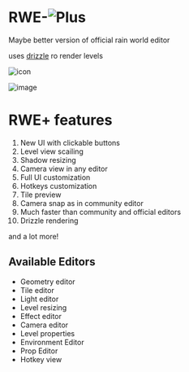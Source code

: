 # RWE-![Plus](https://github.com/timofey260/RWE-Plus/blob/master/files/icon.png)
Maybe better version of official rain world editor

uses [drizzle](https://github.com/PJB3005/Drizzle) ro render levels

![icon](https://github.com/timofey260/RWE-Plus/blob/master/files/image.png?raw=true)

![image](https://cdn.discordapp.com/attachments/788349108678688792/1061979803886047322/image.png)

# RWE+ features
1. New UI with clickable buttons
2. Level view scailing
3. Shadow resizing
4. Camera view in any editor
5. Full UI customization
6. Hotkeys customization
7. Tile preview
8. Camera snap as in community editor
9. Much faster than community and official editors
10. Drizzle rendering

and a lot more!


## Available Editors
* Geometry editor
* Tile editor
* Light editor
* Level resizing
* Effect editor
* Camera editor
* Level properties
* Environment Editor
* Prop Editor
* Hotkey view
